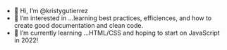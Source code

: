 - 👋 Hi, I’m @kristygutierrez
- 👀 I’m interested in ...learning best practices, efficiences, and how to create good documentation and clean code.
- 🌱 I’m currently learning ...HTML/CSS and hoping to start on JavaScript in 2022!


<!---
kristygutierrez/kristygutierrez is a ✨ special ✨ repository because its `README.md` (this file) appears on your GitHub profile.
You can click the Preview link to take a look at your changes.
--->

